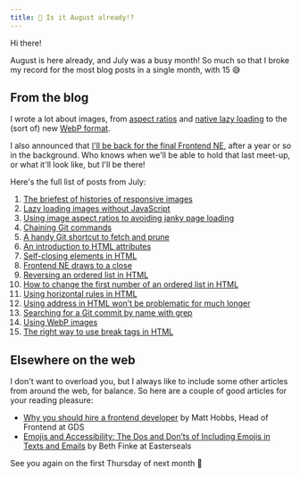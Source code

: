 ```yaml
---
title: 📝 Is it August already!?
---
```


Hi there!

August is here already, and July was a busy month! So much so that I broke my record for the most blog posts in a single month, with 15 😅

## From the blog

I wrote a lot about images, from [aspect ratios](https://www.tempertemper.net/blog/using-image-aspect-ratios-to-avoiding-janky-page-loading) and [native lazy loading](https://www.tempertemper.net/blog/lazy-loading-images-without-javascript) to the (sort of) new [WebP format](https://www.tempertemper.net/blog/using-webp-images).

I also announced that [I'll be back for the final Frontend NE](https://www.tempertemper.net/blog/frontend-ne-draws-to-a-close), after a year or so in the background. Who knows when we'll be able to hold that last meet-up, or what it'll look like, but I'll be there!

Here's the full list of posts from July:

1. [The briefest of histories of responsive images](https://www.tempertemper.net/blog/the-briefest-of-histories-of-responsive-images)
2. [Lazy loading images without JavaScript](https://www.tempertemper.net/blog/lazy-loading-images-without-javascript)
3. [Using image aspect ratios to avoiding janky page loading](https://www.tempertemper.net/blog/using-image-aspect-ratios-to-avoiding-janky-page-loading)
4. [Chaining Git commands](https://www.tempertemper.net/blog/chaining-git-commands)
5. [A handy Git shortcut to fetch and prune](https://www.tempertemper.net/blog/a-handy-git-shortcut-to-fetch-and-prune)
6. [An introduction to HTML attributes](https://www.tempertemper.net/blog/an-introduction-to-html-attributes)
7. [Self-closing elements in HTML](https://www.tempertemper.net/blog/self-closing-elements-in-html)
8. [Frontend NE draws to a close](https://www.tempertemper.net/blog/frontend-ne-draws-to-a-close)
9. [Reversing an ordered list in HTML](https://www.tempertemper.net/blog/reversing-an-ordered-list-in-html)
10. [How to change the first number of an ordered list in HTML](https://www.tempertemper.net/blog/how-to-change-the-first-number-of-an-ordered-list-in-html)
11. [Using horizontal rules in HTML](https://www.tempertemper.net/blog/using-horizontal-rules-in-html)
12. [Using address in HTML won’t be problematic for much longer](https://www.tempertemper.net/blog/using-address-in-html-wont-be-problematic-for-much-longer)
13. [Searching for a Git commit by name with grep](https://www.tempertemper.net/blog/searching-for-a-git-commit-by-name-with-grep)
14. [Using WebP images](https://www.tempertemper.net/blog/using-webp-images)
15. [The right way to use break tags in HTML](https://www.tempertemper.net/blog/the-right-way-to-use-break-tags-in-html)


## Elsewhere on the web

I don't want to overload you, but I always like to include some other articles from around the web, for balance. So here are a couple of good articles for your reading pleasure:

- [Why you should hire a frontend developer](https://technology.blog.gov.uk/2020/07/24/why-you-should-hire-a-frontend-developer/) by Matt Hobbs, Head of Frontend at GDS
- [Emojis and Accessibility: The Dos and Don’ts of Including Emojis in Texts and Emails](https://blog.easterseals.com/emojis-and-accessibility-the-dos-and-donts-of-including-emojis-in-texts-and-emails/) by Beth Finke at Easterseals

See you again on the first Thursday of next month 👋
